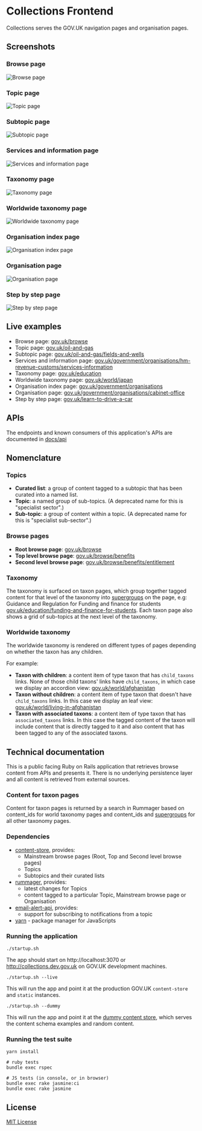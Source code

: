 # Collections Frontend

Collections serves the GOV.UK navigation pages and organisation pages.

## Screenshots

### Browse page

![Browse page](docs/browse-page.jpg)

### Topic page

![Topic page](docs/topic-page.jpg)

### Subtopic page

![Subtopic page](docs/subtopic-page.jpg)

### Services and information page

![Services and information page](docs/services-and-information-page.jpg)

### Taxonomy page

![Taxonomy page](docs/taxonomy-page.png)

### Worldwide taxonomy page

![Worldwide taxonomy page](docs/world-taxonomy-page.png)

### Organisation index page

![Organisation index page](docs/orgs-index-page.png)

### Organisation page

![Organisation page](docs/org-page.png)

### Step by step page

![Step by step page](docs/step-by-step-page.png)

## Live examples

- Browse page: [gov.uk/browse](https://www.gov.uk/browse)
- Topic page: [gov.uk/oil-and-gas](https://www.gov.uk/oil-and-gas)
- Subtopic page: [gov.uk/oil-and-gas/fields-and-wells](https://www.gov.uk/oil-and-gas/fields-and-wells)
- Services and information page: [gov.uk/government/organisations/hm-revenue-customs/services-information](https://www.gov.uk/government/organisations/hm-revenue-customs/services-information)
- Taxonomy page: [gov.uk/education](https://www.gov.uk/education)
- Worldwide taxonomy page: [gov.uk/world/japan](https://www.gov.uk/world/japan)
- Organisation index page: [gov.uk/government/organisations](https://www.gov.uk/government/organisations)
- Organisation page: [gov.uk/government/organisations/cabinet-office](https://www.gov.uk/government/organisations/cabinet-office)
- Step by step page: [gov.uk/learn-to-drive-a-car](https://www.gov.uk/learn-to-drive-a-car)

## APIs

The endpoints and known consumers of this application's APIs are documented in [docs/api](docs/api.md)

## Nomenclature

### Topics

- **Curated list**: a group of content tagged to a subtopic that has been
  curated into a named list.
- **Topic**: a named group of sub-topics. (A deprecated name for this is "specialist sector".)
- **Sub-topic**: a group of content within a topic. (A deprecated name for this is
"specialist sub-sector".)

### Browse pages

- **Root browse page**: [gov.uk/browse](https://www.gov.uk/browse)
- **Top level browse page**: [gov.uk/browse/benefits](https://www.gov.uk/browse/benefits)
- **Second level browse page**: [gov.uk/browse/benefits/entitlement](https://www.gov.uk/browse/benefits/entitlement)

### Taxonomy
The taxonomy is surfaced on taxon pages, which group together tagged content for that level of the taxonomy into [supergroups](https://docs.publishing.service.gov.uk/document-types/content_purpose_supergroup.html) on the page, e.g: Guidance and Regulation for Funding and finance for students [gov.uk/education/funding-and-finance-for-students](https://www.gov.uk/education/funding-and-finance-for-students). Each taxon page also shows a grid of sub-topics at the next level of the taxonomy.

### Worldwide taxonomy
The worldwide taxonomy is rendered on different types of pages depending on whether the taxon has any children.

For example:
- **Taxon with children**: a content item of type taxon that has
  `child_taxons` links. None of those child taxons' links have `child_taxons`,
  in which case we display an accordion view:
  [gov.uk/world/afghanistan](https://www.gov.uk/world/afghanistan)
- **Taxon without children**: a content item of type taxon that doesn't have
  `child_taxons` links. In this case we display an leaf view:
  [gov.uk/world/living-in-afghanistan](https://www.gov.uk/world/living-in-afghanistan)
- **Taxon with associated taxons**: a content item of type taxon that has
  `associated_taxons` links. In this case the tagged content of the taxon will
  include content that is directly tagged to it and also content that has been
  tagged to any of the associated taxons.


## Technical documentation

This is a public facing Ruby on Rails application that retrieves browse content from APIs and presents it.
There is no underlying persistence layer and all content is retrieved from external sources.

### Content for taxon pages

Content for taxon pages is returned by a search in Rummager based on content_ids for world taxonomy pages and content_ids and [supergroups](https://docs.publishing.service.gov.uk/document-types/content_purpose_supergroup.html) for all other taxonomy pages.

### Dependencies

- [content-store](https://github.com/alphagov/content-store), provides:
    - Mainstream browse pages (Root, Top and Second level browse pages)
    - Topics
    - Subtopics and their curated lists
- [rummager](https://github.com/alphagov/rummager), provides:
    - latest changes for Topics
    - content tagged to a particular Topic, Mainstream browse page or Organisation
- [email-alert-api](https://github.com/alphagov/email-alert-api), provides:
    - support for subscribing to notifications from a topic
- [yarn][] - package manager for JavaScripts

### Running the application

```
./startup.sh
```

The app should start on http://localhost:3070 or
http://collections.dev.gov.uk on GOV.UK development machines.

```
./startup.sh --live
```

This will run the app and point it at the production GOV.UK `content-store` and `static` instances.

```
./startup.sh --dummy
```

This will run the app and point it at the [dummy content store](https://govuk-content-store-examples.herokuapp.com/), which serves the content schema examples and random content.


### Running the test suite

```
yarn install

# ruby tests
bundle exec rspec

# JS tests (in console, or in browser)
bundle exec rake jasmine:ci
bundle exec rake jasmine
```

## License

[MIT License](LICENCE.txt)

[yarn]: https://yarnpkg.com/
